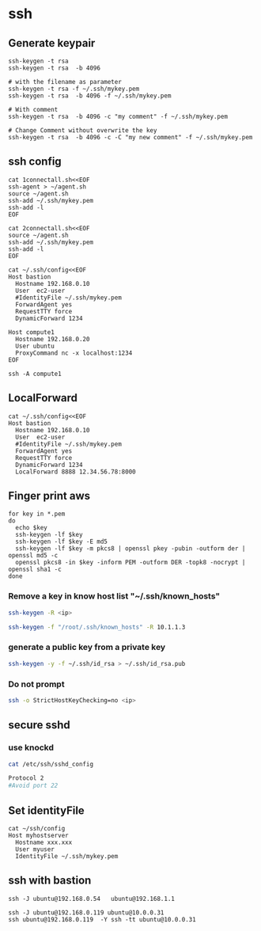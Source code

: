 # ssh

## Generate keypair
```
ssh-keygen -t rsa
ssh-keygen -t rsa  -b 4096

# with the filename as parameter
ssh-keygen -t rsa -f ~/.ssh/mykey.pem 
ssh-keygen -t rsa  -b 4096 -f ~/.ssh/mykey.pem 

# With comment
ssh-keygen -t rsa  -b 4096 -c "my comment" -f ~/.ssh/mykey.pem 

# Change Comment without overwrite the key
ssh-keygen -t rsa  -b 4096 -c -C "my new comment" -f ~/.ssh/mykey.pem 
```

## ssh config
```
cat 1connectall.sh<<EOF
ssh-agent > ~/agent.sh
source ~/agent.sh
ssh-add ~/.ssh/mykey.pem
ssh-add -l
EOF

cat 2connectall.sh<<EOF
source ~/agent.sh
ssh-add ~/.ssh/mykey.pem
ssh-add -l
EOF

cat ~/.ssh/config<<EOF
Host bastion
  Hostname 192.168.0.10
  User  ec2-user
  #IdentityFile ~/.ssh/mykey.pem
  ForwardAgent yes
  RequestTTY force
  DynamicForward 1234

Host compute1
  Hostname 192.168.0.20
  User ubuntu
  ProxyCommand nc -x localhost:1234
EOF

ssh -A compute1
```

## LocalForward
```
cat ~/.ssh/config<<EOF
Host bastion
  Hostname 192.168.0.10
  User  ec2-user
  #IdentityFile ~/.ssh/mykey.pem
  ForwardAgent yes
  RequestTTY force
  DynamicForward 1234
  LocalForward 8888 12.34.56.78:8000
```


## Finger print aws
```
for key in *.pem
do
  echo $key
  ssh-keygen -lf $key
  ssh-keygen -lf $key -E md5
  ssh-keygen -lf $key -m pkcs8 | openssl pkey -pubin -outform der | openssl md5 -c
  openssl pkcs8 -in $key -inform PEM -outform DER -topk8 -nocrypt | openssl sha1 -c
done
```

### Remove a key in know host list "~/.ssh/known_hosts"

```bash
ssh-keygen -R <ip>

ssh-keygen -f "/root/.ssh/known_hosts" -R 10.1.1.3
```
### generate a public key from a private key

```bash
ssh-keygen -y -f ~/.ssh/id_rsa > ~/.ssh/id_rsa.pub
```

### Do not prompt

```bash
ssh -o StrictHostKeyChecking=no <ip>
```

## secure sshd

### use knockd

```bash
cat /etc/ssh/sshd_config

Protocol 2
#Avoid port 22
```
## Set identityFile
```
cat ~/ssh/config
Host myhostserver
  Hostname xxx.xxx
  User myuser
  IdentityFile ~/.ssh/mykey.pem
```

## ssh with bastion
```
ssh -J ubuntu@192.168.0.54   ubuntu@192.168.1.1

ssh -J ubuntu@192.168.0.119 ubuntu@10.0.0.31
ssh ubuntu@192.168.0.119  -Y ssh -tt ubuntu@10.0.0.31
```

